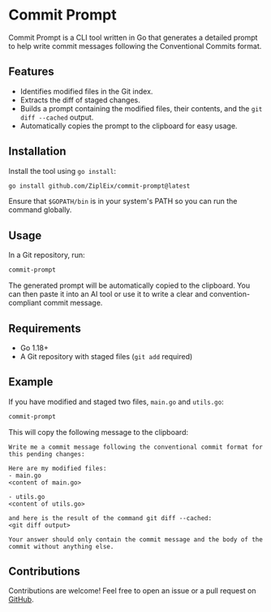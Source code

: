 # Commit Prompt

Commit Prompt is a CLI tool written in Go that generates a detailed prompt to help write commit messages following the Conventional Commits format.

## Features

- Identifies modified files in the Git index.
- Extracts the diff of staged changes.
- Builds a prompt containing the modified files, their contents, and the `git diff --cached` output.
- Automatically copies the prompt to the clipboard for easy usage.

## Installation

Install the tool using `go install`:

```sh
go install github.com/ZiplEix/commit-prompt@latest
```

Ensure that `$GOPATH/bin` is in your system's PATH so you can run the command globally.

## Usage

In a Git repository, run:

```sh
commit-prompt
```

The generated prompt will be automatically copied to the clipboard. You can then paste it into an AI tool or use it to write a clear and convention-compliant commit message.

## Requirements

- Go 1.18+
- A Git repository with staged files (`git add` required)

## Example

If you have modified and staged two files, `main.go` and `utils.go`:

```sh
commit-prompt
```

This will copy the following message to the clipboard:

```
Write me a commit message following the conventional commit format for this pending changes:

Here are my modified files:
- main.go
<content of main.go>

- utils.go
<content of utils.go>

and here is the result of the command git diff --cached:
<git diff output>

Your answer should only contain the commit message and the body of the commit without anything else.
```

## Contributions

Contributions are welcome! Feel free to open an issue or a pull request on [GitHub](https://github.com/ZiplEix/commit-prompt).
